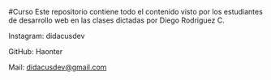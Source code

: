 #Curso
Este repositorio contiene todo el contenido visto por los estudiantes de desarrollo web 
en las clases dictadas por Diego Rodriguez C.


Instagram: didacusdev

GitHub: Haonter

Mail: didacusdev@gmail.com
